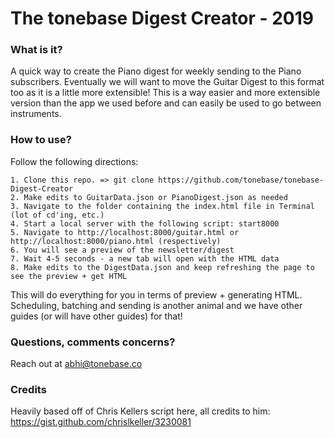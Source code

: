 # The tonebase Digest Creator - 2019

### What is it?

A quick way to create the Piano digest for weekly sending to the Piano subscribers. Eventually we will want to move the Guitar Digest to this format too as it is a little more extensible! This is a way easier and more extensible version than the app we used before and can easily be used to go between instruments.

### How to use?

Follow the following directions:

```
1. Clone this repo. => git clone https://github.com/tonebase/tonebase-Digest-Creator
2. Make edits to GuitarData.json or PianoDigest.json as needed
3. Navigate to the folder containing the index.html file in Terminal (lot of cd'ing, etc.)
4. Start a local server with the following script: start8000
5. Navigate to http://localhost:8000/guitar.html or http://localhost:8000/piano.html (respectively)
6. You will see a preview of the newsletter/digest
7. Wait 4-5 seconds - a new tab will open with the HTML data
8. Make edits to the DigestData.json and keep refreshing the page to see the preview + get HTML
```

This will do everything for you in terms of preview + generating HTML. Scheduling, batching and sending is another animal and we have other guides (or will have other guides) for that!

### Questions, comments concerns?

Reach out at abhi@tonebase.co

### Credits

Heavily based off of Chris Kellers script here, all credits to him: https://gist.github.com/chrislkeller/3230081
